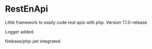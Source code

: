 # RestEnApi
Little framework to easily code rest apis with php.
Version 1.1.0-release

Logger added.

firebase/php-jwt integrated.